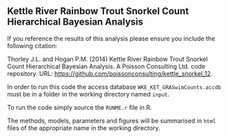 ## Kettle River Rainbow Trout Snorkel Count Hierarchical Bayesian Analysis

If you reference the results of this analysis please ensure you include the following citation:

Thorley J.L. and Hogan P.M. (2014) Kettle River Rainbow Trout Snorkel Count Hierarchical Bayesian Analysis. A Poisson Consulting Ltd. code repository. URL: https://github.com/poissonconsulting/kettle_snorkel_12.

In order to run this code the 
access database `WKE_KET_GRASwimCounts.accdb` must be in a folder in the
working directory named `input`.

To run the code simply source the `RUNME.r` file in R.

The methods, models, parameters and figures will be summarised in `html` files of
the appropriate name in the working directory.
